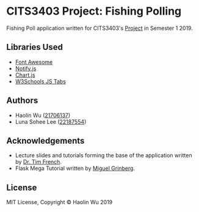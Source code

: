 # CITS3403 Project: Fishing Polling

Fishing Poll application written for CITS3403's [Project](http://teaching.csse.uwa.edu.au/units/CITS3403/index.php?fname=projects&project=yes) in Semester 1 2019.

## Libraries Used

- [Font Awesome](https://fontawesome.com/)
- [Notify.js](https://github.com/msroot/Notify.js/)
- [Chart.js](https://www.chartjs.org/)
- [W3Schools JS Tabs](https://www.w3schools.com/howto/howto_js_tabs.asp)

## Authors
- Haolin Wu ([21706137](https://github.com/dragonite)) 
- Luna Sohee Lee ([22187554](https://github.com/lunico86))

## Acknowledgements

- Lecture slides and tutorials forming the base of the application written by [Dr. Tim French](https://github.com/drtnf).
- Flask Mega Tutorial written by [Miguel Grinberg](https://github.com/miguelgrinberg).

## License

MIT License, Copyright © Haolin Wu 2019